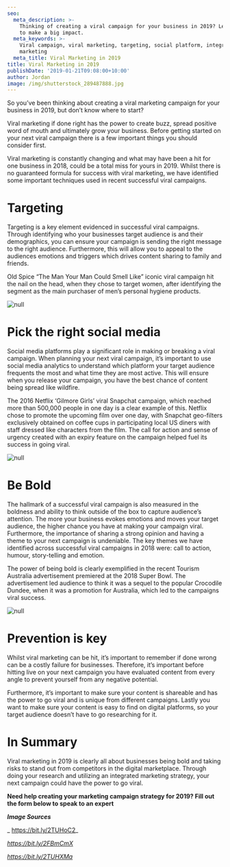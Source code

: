 ```yaml
---
seo:
  meta_description: >-
    Thinking of creating a viral campaign for your business in 2019? Learn how
    to make a big impact. 
  meta_keywords: >-
    Viral campaign, viral marketing, targeting, social platform, integrated
    marketing
  meta_title: Viral Marketing in 2019
title: Viral Marketing in 2019
publishDate: '2019-01-21T09:08:00+10:00'
author: Jordan
image: /img/shutterstock_289487888.jpg
---
```

So you’ve been thinking about creating a viral marketing campaign for your business in 2019, but don’t know where to start? 

Viral marketing if done right has the power to create buzz, spread positive word of mouth and ultimately grow your business. Before getting started on your next viral campaign there is a few important things you should consider first. 

Viral marketing is constantly changing and what may have been a hit for one business in 2018, could be a total miss for yours in 2019. Whilst there is no guaranteed formula for success with viral marketing, we have identified some important techniques used in recent successful viral campaigns. 

# **Targeting**

Targeting is a key element evidenced in successful viral campaigns. Through identifying who your businesses target audience is and their demographics, you can ensure your campaign is sending the right message to the right audience. Furthermore, this will allow you to appeal to the audiences emotions and triggers which drives content sharing to family and friends. 

Old Spice “The Man Your Man Could Smell Like” iconic viral campaign hit the nail on the head, when they chose to target women, after identifying the segment as the main purchaser of men’s personal hygiene products.  

![null](/img/old-spice.jpg)

# Pick the right social media

Social media platforms play a significant role in making or breaking a viral campaign. When planning your next viral campaign, it’s important to use social media analytics to understand which platform your target audience frequents the most and what time they are most active. This will ensure when you release your campaign, you have the best chance of content being spread like wildfire. 

The 2016 Netflix ‘Gilmore Girls’ viral Snapchat campaign, which reached more than 500,000 people in one day is a clear example of this. Netflix chose to promote the upcoming film over one day, with Snapchat geo-filters exclusively obtained on coffee cups in participating local US diners with staff dressed like characters from the film. The call for action and sense of urgency created with an expiry feature on the campaign helped fuel its success in going viral. 

![null](/img/gilmore-girls-snap-filter-hed-2016.png)

# Be Bold

The hallmark of a successful viral campaign is also measured in the boldness and ability to think outside of the box to capture audience’s attention. The more your business evokes emotions and moves your target audience, the higher chance you have at making your campaign viral. Furthermore, the importance of sharing a strong opinion and having a theme to your next campaign is undeniable. The key themes we have identified across successful viral campaigns in 2018 were: call to action, humour, story-telling and emotion. 

The power of being bold is clearly exemplified in the recent Tourism Australia advertisement premiered at the 2018 Super Bowl. The advertisement led audience to think it was a sequel to the popular Crocodile Dundee, when it was a promotion for Australia, which led to the campaigns viral success.  

![null](/img/tourism-ad.jpg)

# Prevention is key

Whilst viral marketing can be hit, it’s important to remember if done wrong can be a costly failure for businesses. Therefore, it’s important before hitting live on your next campaign you have evaluated content from every angle to prevent yourself from any negative potential. 

Furthermore, it’s important to make sure your content is shareable and has the power to go viral and is unique from different campaigns. Lastly you want to make sure your content is easy to find on digital platforms, so your target audience doesn’t have to go researching for it. 

# In Summary

Viral marketing in 2019 is clearly all about businesses being bold and taking risks to stand out from competitors in the digital marketplace. Through doing your research and utilizing an integrated marketing strategy, your next campaign could have the power to go viral. 

**Need help creating your marketing campaign strategy for 2019? Fill out the form below to speak to an expert**

_**Image Sources**_

_ https://bit.ly/2TUHoC2_

_https://bit.ly/2FBmCmX_

_https://bit.ly/2TUHXMa_

